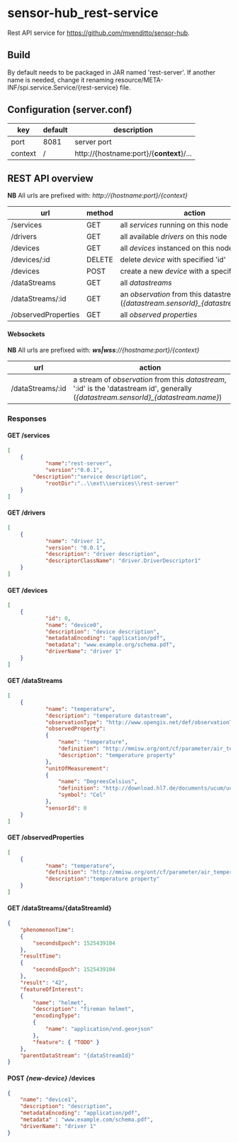 # sensor-hub_rest-service

Rest API service for https://github.com/mvenditto/sensor-hub. 

## Build
By default needs to be packaged in JAR named 'rest-server'. 
If another name is needed, change it renaming resource/META-INF/spi.service.Service/{rest-service} file.

## Configuration (server.conf)

key | default | description
----|---------|-------------
port| 8081 | server port
context| / | http://{hostname:port}/{**context**}/...

## REST API overview
**NB** All urls are prefixed with: *http://{hostname:port}/{context}*

url | method | action
----|--------|-------------
/services | GET | all *services* running on this node
/drivers | GET | all available *drivers* on this node
/devices | GET | all *devices* instanced on this node
/devices/:id | DELETE | delete *device* with specified 'id'
/devices | POST | create a new *device* with a specified *driver*
/dataStreams | GET | all *datastreams*
/dataStreams/:id | GET | an *observation* from this datastream (*{datastream.sensorId}_{datastream.name}*)
/observedProperties | GET | all *observed properties*

#### Websockets
**NB** All urls are prefixed with: ***ws|wss**://{hostname:port}/{context}*

url | action
--- | ------
/dataStreams/:id | a stream of *observation* from this *datastream*, ':id' is the 'datastream id', generally  (*{datastream.sensorId}_{datastream.name}*)

### Responses

#### GET /services
```json
[
  	{ 
    		"name":"rest-server",
    		"version":"0.0.1",
   		"description":"service description",
    		"rootDir":"..\\ext\\services\\rest-server"
   	}
]
```

#### GET /drivers
```json
[
	{
    		"name": "driver 1",
    		"version": "0.0.1",
    		"description": "driver description",
    		"descriptorClassName": "driver.DriverDescriptor1"
   	}
]
```

#### GET /devices
```json 
[
	{
    		"id": 0,
    		"name": "device0",
    		"description": "device description",
    		"metadataEncoding": "application/pdf",
    		"metadata": "www.example.org/schema.pdf",
    		"driverName": "driver 1"
   	}
]
```

#### GET /dataStreams
```json
[
	{
    		"name": "temperature",
    		"description": "temperature datastream",
    		"observationType": "http://www.opengis.net/def/observationType/OGC-OM/2.0/OM_Measurement",
    		"observedProperty": 
     		{
       			"name": "temperature",
       			"definition": "http://mmisw.org/ont/cf/parameter/air_temperature",
       			"description": "temperature property"
     		},
    		"unitOfMeasurement":
    		{
       			"name": "DegreesCelsius",
       			"definition": "http://download.hl7.de/documents/ucum/ucumdata.html",
       			"symbol": "Cel"
    		},
    		"sensorId": 0
  	}
]
```

#### GET /observedProperties
```json
[
	{
    		"name": "temperature",
    		"definition": "http://mmisw.org/ont/cf/parameter/air_temperature",
    		"description":"temperature property"
   	}
]
```
#### GET /dataStreams/{dataStreamId}
```json
{
	"phenomenonTime": 
	{
		"secondsEpoch": 1525439104
	},
	"resultTime": 
	{
		"secondsEpoch": 1525439104
	},
	"result": "42",
	"featureOfInterest": 
	{
		"name": "helmet",
		"description": "fireman helmet",
		"encodingType": 
		{
			"name": "application/vnd.geo+json"
		},
		"feature": { "TODO" }
	},
	"parentDataStream": "{dataStreamId}"
}
```

#### POST *{new-device}* /devices
```json
{
	"name": "device1",
	"description": "description",
	"metadataEncoding": "application/pdf",
	"metadata" : "www.example.com/schema.pdf",
	"driverName": "driver 1"
}
```
